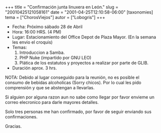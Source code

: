 +++
title = "Confirmación junta linuxera en Le&oacute;n."
slug = "20010425121058161"
date = "2001-04-25T12:10:58-06:00"
[taxonomies]
tema = ["ChorosViejos"]
autor = ["Lobogris"]
+++

-   Fecha: Próximo sábado 28 de Abril
-   Hora: 16:00 HRS. (4 PM)
-   Lugar: Estacionamiento del Office Depot de Plaza Mayor. (En la
    semana les envio el croquis)
-   Temas:
    1.  Introduccion a Samba.
    2.  PHP Nuke (impartido por GNU LEO)
    3.  Plática de los estatutos y proyectos a realizar por parte de
        GLIB.
-   Duración aprox. 3 hrs.

NOTA: Debido al lugar conseguido para la reunión, no es posible el
consumo de bebidas alcoholicas (Sorry chicos). Por lo cual les pido
comprensión y que se abstengan a llevarlas.

<!-- more -->
Si alguien por alguna razon aun no sabe como llegar por favor envieme un
correo elecronico para darle mayores detalles.

Solo tres personas me han confirmado, por favor de seguir enviando sus
confirmaciones.

Gracias.
